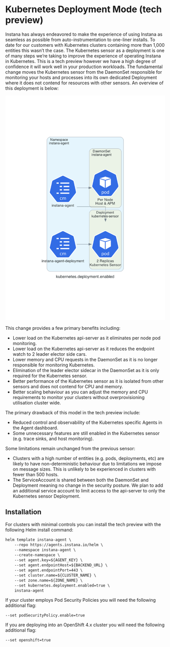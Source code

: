 # Kubernetes Deployment Mode (tech preview)

Instana has always endeavored to make the experience of using Instana as seamless as possible from auto-instrumentation to one-liner installs. To date for our customers with Kubernetes clusters containing more than 1,000 entities this wasn’t the case. The Kubernetes sensor as a deployment is one of many steps we’re taking to improve the experience of operating Instana in Kubernetes. This is a tech preview however we have a high degree of confidence it will work well in your production workloads. The fundamental change moves the Kubernetes sensor from the DaemonSet responsible for monitoring your hosts and processes into its own dedicated Deployment where it does not contend for resources with other sensors. An overview of this deployment is below:

![kubernetes.deployment.enabled=true](kubernetes.deployment.enabled.png)

This change provides a few primary benefits including:

* Lower load on the Kubernetes api-server as it eliminates per node pod monitoring.
* Lower load on the Kubernetes api-server as it reduces the endpoint watch to 2 leader elector side cars.
* Lower memory and CPU requests in the DaemonSet as it is no longer responsible for monitoring Kubernetes.
* Elimination of the leader elector sidecar in the DaemonSet as it is only required for the Kubernetes sensor.
* Better performance of the Kubernetes sensor as it is isolated from other sensors and does not contend for CPU and memory.
* Better scaling behaviour as you can adjust the memory and CPU requirements to monitor your clusters without overprovisioning utilisation cluster wide.

The primary drawback of this model in the tech preview include:

* Reduced control and observability of the Kubernetes specific Agents in the Agent dashboard.
* Some unnecessary features are still enabled in the Kubernetes sensor (e.g. trace sinks, and host monitoring).

Some limitations remain unchanged from the previous sensor:

* Clusters with a high number of entities (e.g. pods, deployments, etc) are likely to have non-deterministic behaviour due to limitations we impose on message sizes. This is unlikely to be experienced in clusters with fewer than 500 hosts.
* The ServiceAccount is shared between both the DaemonSet and Deployment meaning no change in the security posture. We plan to add an additional service account to limit access to the api-server to only the Kubernetes sensor Deployment.

## Installation

For clusters with minimal controls you can install the tech preview with the following Helm install command:

```
helm template instana-agent \
    --repo https://agents.instana.io/helm \
    --namespace instana-agent \
    --create-namespace \
    --set agent.key=${AGENT_KEY} \
    --set agent.endpointHost=${BACKEND_URL} \
    --set agent.endpointPort=443 \
    --set cluster.name=${CLUSTER_NAME} \
    --set zone.name=${ZONE_NAME} \
    --set kubernetes.deployment.enabled=true \
    instana-agent
```

If your cluster employs Pod Security Policies you will need the following additional flag:

```
--set podSecurityPolicy.enable=true
```

If you are deploying into an OpenShift 4.x cluster you will need the following additional flag:

```
--set openshift=true
```
